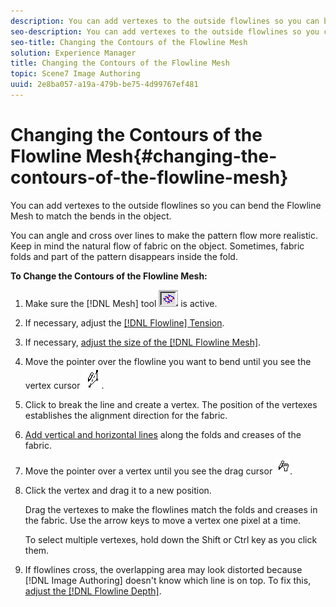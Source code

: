 ```yaml
---
description: You can add vertexes to the outside flowlines so you can bend the Flowline Mesh to match the bends in the object.
seo-description: You can add vertexes to the outside flowlines so you can bend the Flowline Mesh to match the bends in the object.
seo-title: Changing the Contours of the Flowline Mesh
solution: Experience Manager
title: Changing the Contours of the Flowline Mesh
topic: Scene7 Image Authoring
uuid: 2e8ba057-a19a-479b-be75-4d99767ef481
---
```


# Changing the Contours of the Flowline Mesh{#changing-the-contours-of-the-flowline-mesh}

You can add vertexes to the outside flowlines so you can bend the Flowline Mesh to match the bends in the object.

You can angle and cross over lines to make the pattern flow more realistic. Keep in mind the natural flow of fabric on the object. Sometimes, fabric folds and part of the pattern disappears inside the fold.

**To Change the Contours of the Flowline Mesh:** 

1. Make sure the [!DNL Mesh] tool ![](assets/flowline_button.png) is active.
1. If necessary, adjust the [ [!DNL Flowline] Tension](/help/aem-ia/vignette-authoring-tool/c-vat-flow-pg/c-vat-create-flow/c-vat-create-flow.md).
1. If necessary, [adjust the size of the [!DNL Flowline Mesh]](../../c-vat-flow-pg/c-vat-flow-mesh-tech/c-vat-chg-size-flow-mesh.md#concept-d8011427b214440294a7e6ab38b1988f).
1. Move the pointer over the flowline you want to bend until you see the vertex cursor ![](assets/vertex_cursor.png).
1. Click to break the line and create a vertex. The position of the vertexes establishes the alignment direction for the fabric.
1. [Add vertical and horizontal lines](../../c-vat-flow-pg/c-vat-flow-mesh-tech/t-vat-add-flow-mesh.md#task-091c0660b0d54d1d90dce853541e3117) along the folds and creases of the fabric.
1. Move the pointer over a vertex until you see the drag cursor ![](assets/drag_cursor.png).
1. Click the vertex and drag it to a new position.

   Drag the vertexes to make the flowlines match the folds and creases in the fabric. Use the arrow keys to move a vertex one pixel at a time.

   To select multiple vertexes, hold down the Shift or Ctrl key as you click them. 

1. If flowlines cross, the overlapping area may look distorted because [!DNL Image Authoring] doesn't know which line is on top. To fix this, [adjust the [!DNL Flowline Depth]](../../c-vat-flow-pg/c-vat-flow-mesh-tech/t-vat-depth-text.md#task-18d316e8b07d4f5a859589ae96f97693).
